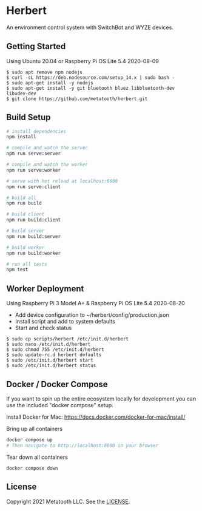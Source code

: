 # Herbert

An environment control system with SwitchBot and WYZE devices.

## Getting Started

Using Ubuntu 20.04 or Raspberry Pi OS Lite 5.4 2020-08-09

```
$ sudo apt remove npm nodejs
$ curl -sL https://deb.nodesource.com/setup_14.x | sudo bash -
$ sudo apt-get install -y nodejs
$ sudo apt-get install -y git bluetooth bluez libbluetooth-dev libudev-dev
$ git clone https://github.com/metatooth/herbert.git
```

## Build Setup

``` bash
# install dependencies
npm install

# compile and watch the server
npm run serve:server

# compile and watch the worker
npm run serve:worker

# serve with hot reload at localhost:8080
npm run serve:client

# build all
npm run build

# build client
npm run build:client

# build server
npm run build:server

# build worker
npm run build:worker

# run all tests
npm test
```

## Worker Deployment

Using Raspberry Pi 3 Model A+ & Raspberry Pi OS Lite 5.4 2020-08-20

- Add device configuration to ~/herbert/config/production.json
- Install script and add to system defaults
- Start and check status

```
$ sudo cp scripts/herbert /etc/init.d/herbert
$ sudo nano /etc/init.d/herbert
$ sudo chmod 755 /etc/init.d/herbert
$ sudo update-rc.d herbert defaults
$ sudo /etc/init.d/herbert start
$ sudo /etc/init.d/herbert status
```

## Docker / Docker Compose

If you want to spin up the entire ecosystem locally for development you can
use the included "docker compose" setup.

Install Docker for Mac: https://docs.docker.com/docker-for-mac/install/

Bring up all containers

```bash
docker compose up
# Then navigate to http://localhost:8080 in your browser
```

Tear down all containers

```
docker compose down
```

## License

Copyright 2021 Metatooth LLC. See the [LICENSE](LICENSE).

